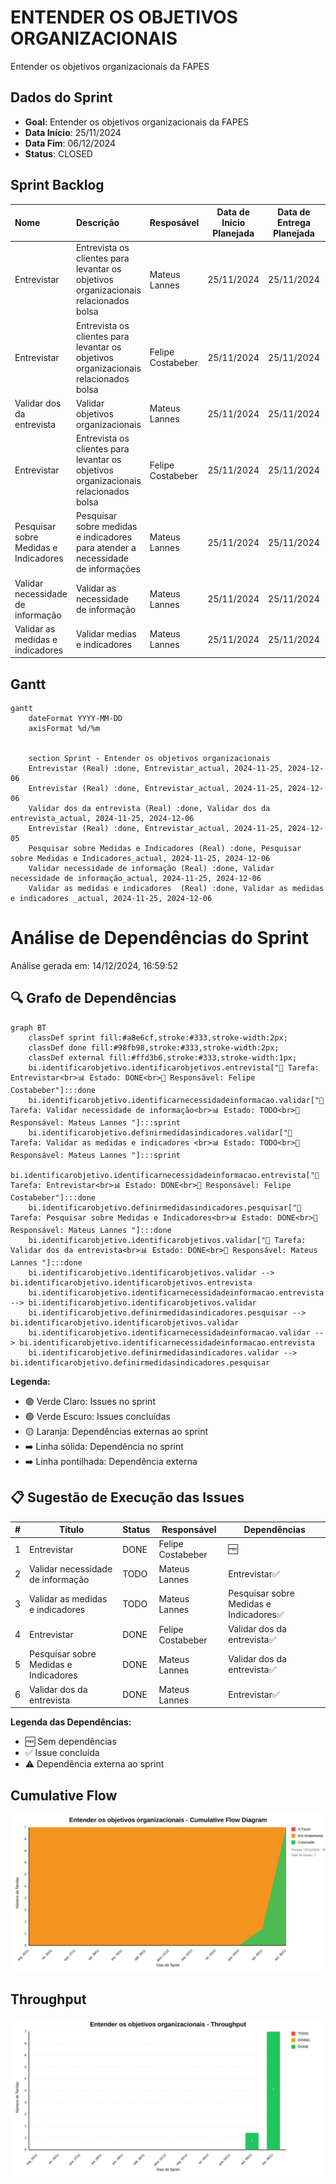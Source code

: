 # ENTENDER OS OBJETIVOS ORGANIZACIONAIS

Entender os objetivos organizacionais da FAPES

## Dados do Sprint
* **Goal**:  Entender os objetivos organizacionais da FAPES
* **Data Início**: 25/11/2024
* **Data Fim**: 06/12/2024
* **Status**: CLOSED
## Sprint Backlog

|Nome |Descrição|Resposável |Data de Inicio Planejada| Data de Entrega Planejada| Data de Inicío | Data Entrega | Status|
|:----|:---------|:-------- |:----------------------:| :-----------------------:| :------------: |:------------:|:-----:|
|Entrevistar|Entrevista os clientes para levantar os objetivos organizacionais relacionados bolsa|Mateus Lannes |25/11/2024|25/11/2024|25/11/2024|06/12/2024|TODO|
|Entrevistar|Entrevista os clientes para levantar os objetivos organizacionais relacionados bolsa|Felipe Costabeber|25/11/2024|25/11/2024|25/11/2024|06/12/2024|DONE|
|Validar dos da entrevista|Validar objetivos organizacionais|Mateus Lannes |25/11/2024|25/11/2024|25/11/2024|06/12/2024|DONE|
|Entrevistar|Entrevista os clientes para levantar os objetivos organizacionais relacionados bolsa|Felipe Costabeber|25/11/2024|25/11/2024|25/11/2024|05/12/2024|DONE|
|Pesquisar sobre Medidas e Indicadores|Pesquisar sobre medidas e indicadores para atender a necessidade de informações|Mateus Lannes |25/11/2024|25/11/2024|25/11/2024|06/12/2024|DONE|
|Validar necessidade de informação|Validar as necessidade de informação|Mateus Lannes |25/11/2024|25/11/2024|25/11/2024|06/12/2024|TODO|
|Validar as medidas e indicadores |Validar medias e indicadores|Mateus Lannes |25/11/2024|25/11/2024|25/11/2024|06/12/2024|TODO|
     
## Gantt 

```mermaid
gantt
    dateFormat YYYY-MM-DD
    axisFormat %d/%m


    section Sprint - Entender os objetivos organizacionais
    Entrevistar (Real) :done, Entrevistar_actual, 2024-11-25, 2024-12-06
    Entrevistar (Real) :done, Entrevistar_actual, 2024-11-25, 2024-12-06
    Validar dos da entrevista (Real) :done, Validar dos da entrevista_actual, 2024-11-25, 2024-12-06
    Entrevistar (Real) :done, Entrevistar_actual, 2024-11-25, 2024-12-05
    Pesquisar sobre Medidas e Indicadores (Real) :done, Pesquisar sobre Medidas e Indicadores_actual, 2024-11-25, 2024-12-06
    Validar necessidade de informação (Real) :done, Validar necessidade de informação_actual, 2024-11-25, 2024-12-06
    Validar as medidas e indicadores  (Real) :done, Validar as medidas e indicadores _actual, 2024-11-25, 2024-12-06
```

# Análise de Dependências do Sprint

Análise gerada em: 14/12/2024, 16:59:52

## 🔍 Grafo de Dependências

```mermaid
graph BT
    classDef sprint fill:#a8e6cf,stroke:#333,stroke-width:2px;
    classDef done fill:#98fb98,stroke:#333,stroke-width:2px;
    classDef external fill:#ffd3b6,stroke:#333,stroke-width:1px;
    bi.identificarobjetivo.identificarobjetivos.entrevista["📝 Tarefa: Entrevistar<br>📊 Estado: DONE<br>👤 Responsável: Felipe Costabeber"]:::done
    bi.identificarobjetivo.identificarnecessidadeinformacao.validar["📝 Tarefa: Validar necessidade de informação<br>📊 Estado: TODO<br>👤 Responsável: Mateus Lannes "]:::sprint
    bi.identificarobjetivo.definirmedidasindicadores.validar["📝 Tarefa: Validar as medidas e indicadores <br>📊 Estado: TODO<br>👤 Responsável: Mateus Lannes "]:::sprint
    bi.identificarobjetivo.identificarnecessidadeinformacao.entrevista["📝 Tarefa: Entrevistar<br>📊 Estado: DONE<br>👤 Responsável: Felipe Costabeber"]:::done
    bi.identificarobjetivo.definirmedidasindicadores.pesquisar["📝 Tarefa: Pesquisar sobre Medidas e Indicadores<br>📊 Estado: DONE<br>👤 Responsável: Mateus Lannes "]:::done
    bi.identificarobjetivo.identificarobjetivos.validar["📝 Tarefa: Validar dos da entrevista<br>📊 Estado: DONE<br>👤 Responsável: Mateus Lannes "]:::done
    bi.identificarobjetivo.identificarobjetivos.validar --> bi.identificarobjetivo.identificarobjetivos.entrevista
    bi.identificarobjetivo.identificarnecessidadeinformacao.entrevista --> bi.identificarobjetivo.identificarobjetivos.validar
    bi.identificarobjetivo.definirmedidasindicadores.pesquisar --> bi.identificarobjetivo.identificarobjetivos.validar
    bi.identificarobjetivo.identificarnecessidadeinformacao.validar --> bi.identificarobjetivo.identificarnecessidadeinformacao.entrevista
    bi.identificarobjetivo.definirmedidasindicadores.validar --> bi.identificarobjetivo.definirmedidasindicadores.pesquisar
```

**Legenda:**
- 🟢 Verde Claro: Issues no sprint
- 🟢 Verde Escuro: Issues concluídas
- 🟡 Laranja: Dependências externas ao sprint
- ➡️ Linha sólida: Dependência no sprint
- ➡️ Linha pontilhada: Dependência externa

## 📋 Sugestão de Execução das Issues

| # | Título | Status | Responsável | Dependências |
|---|--------|--------|-------------|---------------|
| 1 | Entrevistar | DONE | Felipe Costabeber | 🆓 |
| 2 | Validar necessidade de informação | TODO | Mateus Lannes  | Entrevistar✅ |
| 3 | Validar as medidas e indicadores  | TODO | Mateus Lannes  | Pesquisar sobre Medidas e Indicadores✅ |
| 4 | Entrevistar | DONE | Felipe Costabeber | Validar dos da entrevista✅ |
| 5 | Pesquisar sobre Medidas e Indicadores | DONE | Mateus Lannes  | Validar dos da entrevista✅ |
| 6 | Validar dos da entrevista | DONE | Mateus Lannes  | Entrevistar✅ |

**Legenda das Dependências:**
- 🆓 Sem dependências
- ✅ Issue concluída
- ⚠️ Dependência externa ao sprint

            
## Cumulative Flow
![ Cumulative Flow](./charts/cfd-sprin1.svg)

## Throughput
![ Throughput](./charts/throuput-sprin1.svg)
        

        